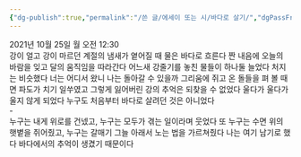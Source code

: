 ```yaml
---
{"dg-publish":true,"permalink":"/쓴 글/에세이 또는 시/바다로 살기/","dgPassFrontmatter":true,"noteIcon":""}
---
```


2021년 10월 25일 월 오전 12:30
<br/>
강이 얼고 강이 마르던 계절의 냄새가 옅어질 때 물은 바다로 흐른다 짠 내음에 오늘의 바람을 잊고 달의 움직임을 따라간다 어느새 강줄기를 놓친 물들이 하나둘 늘었다 처지는 비슷했다 너는 어디서 왔니 나는 돌아갈 수 있을까 그리움에 쥐고 온 돌들을 펴 볼 때면 파도가 치기 일쑤였고 그렇게 잃어버린 강의 추억은 되찾을 수 없었다 울다가 울다가 울지 않게 되었다 누구도 처음부터 바다로 살려던 것은 아니었다<br/>
-<br/>
누구는 내게 위로를 건넸고, 누구는 모두가 겪는 일이라며 웃었다 또 누구는 수면 위의 햇볕을 쥐어줬고, 누구는 갈매기 그늘 아래서 노는 법을 가르쳐줬다 나는 여기 남기로 했다 바다에서의 추억이 생겼기 때문이다<br/>
